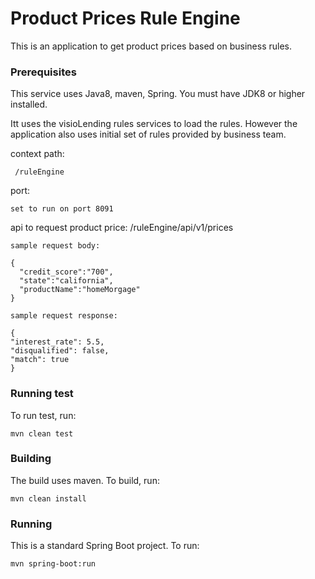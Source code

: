 # Product Prices Rule Engine #

This is an application to get product prices based on business rules.

### Prerequisites ###

This service uses Java8, maven, Spring. You must have JDK8 or higher installed.

Itt uses the visioLending rules services to load the rules. However the application
also uses initial set of rules provided by business team.

context path:
````
 /ruleEngine
````

port:

```
set to run on port 8091
```

api to request product price: /ruleEngine/api/v1/prices
````
sample request body: 

{
  "credit_score":"700",
  "state":"california",
  "productName":"homeMorgage"
}

sample request response:

{
"interest_rate": 5.5,
"disqualified": false,
"match": true
}
````

### Running test ###

To run test, run:

```
mvn clean test
```

### Building ###

The build uses maven. To build, run:

```
mvn clean install
```

### Running ###

This is a standard Spring Boot project. To run:

```
mvn spring-boot:run

```
